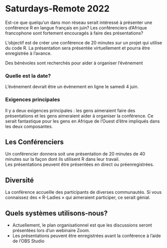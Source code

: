 Saturdays-Remote 2022
=================================


Est-ce que quelqu’un dans mon réseau serait intéressé à présenter une conférence R en langue français en juin? Les conférenciers d’Afrique francophone sont fortement encouragés à faire des présentations?

L’objectif est de créer une conférence de 20 minutes sur un projet qui utilise du code R. La présentation sera présentée virtuellement et pourra être enregistrée à l’avance.


Des bénévoles sont recherchés pour aider à organiser l’événement

### Quelle est la date?

L’événement devrait être un événement en ligne le samedi 4 juin. 

### Exigences principales

Il y a deux exigences principales : les gens aimeraient faire des présentations et les gens aimeraient aider à organiser la conférence. 
Ce serait fantastique pour les gens en Afrique de l’Ouest d’être impliqués dans les deux composantes. 


## Les Conférenciers

Un conférencier donnera soit une présentation de 20 minutes de 40 minutes sur la façon dont ils utilisent R dans leur travail.  
Les présentations peuvent être présentées en direct ou préenregistrées.

## Diversité

La conférence accueille des participants de diverses communautés. 
Si vous connaissez des « R-Ladies » qui aimeraient participer, ce serait génial.

## Quels systèmes utilisons-nous?

* Actuellement, le plan organisationnel est que les discussions seront présentées lors d’un webinaire Zoom. 
* Les présentations peuvent être enregistrées avant la conférence à l’aide de l’OBS Studio
